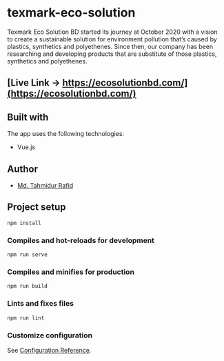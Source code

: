 # texmark-eco-solution

Texmark Eco Solution BD started its journey at October 2020 with a vision to create a sustainable solution for environment pollution that’s caused by plastics, synthetics and polyethenes. Since then, our company has been researching and developing products that are substitute of those plastics, synthetics and polyethenes.

## [Live Link -> https://ecosolutionbd.com/](https://ecosolutionbd.com/)

## Built with

The app uses the following technologies:

- Vue.js

## Author

- [Md. Tahmidur Rafid](https://github.com/tahmidurrafid)

## Project setup
```
npm install
```

### Compiles and hot-reloads for development
```
npm run serve
```

### Compiles and minifies for production
```
npm run build
```

### Lints and fixes files
```
npm run lint
```

### Customize configuration
See [Configuration Reference](https://cli.vuejs.org/config/).
